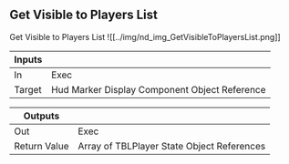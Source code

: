 ## Get Visible to Players List
Get Visible to Players List
![[../img/nd_img_GetVisibleToPlayersList.png]]

|Inputs||
|--|--|
| In | Exec |
| Target | Hud Marker Display Component Object Reference |

|Outputs||
|--|--|
| Out | Exec |
| Return Value | Array of TBLPlayer State Object References |
